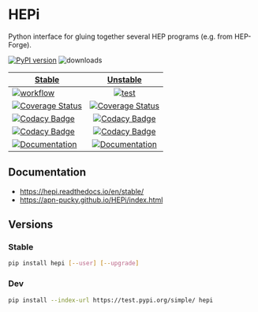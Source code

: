 # HEPi

Python interface for gluing together several HEP programs (e.g. from HEP-Forge).

[![PyPI version][pypi image]][pypi link] ![downloads](https://img.shields.io/pypi/dm/hepi.svg) 

| [Stable][doc stable]        | [Unstable][doc test]           |
| ------------- |:-------------:|
| [![workflow][a s image]][a s link]      | [![test][a t image]][a t link]     |
| [![Coverage Status][c s i]][c s l] | [![Coverage Status][c t i]][c t l] |
| [![Codacy Badge][cc s c i]][cc s c l]      |[![Codacy Badge][cc c i]][cc c l] | 
| [![Codacy Badge][cc s q i]][cc s q l]      |[![Codacy Badge][cc q i]][cc q l] | 
| [![Documentation][rtd s i]][rtd s l] | [![Documentation][rtd t i]][rtd t l]  | 

## Documentation

-   <https://hepi.readthedocs.io/en/stable/>
-   <https://apn-pucky.github.io/HEPi/index.html>

## Versions

### Stable

```sh
pip install hepi [--user] [--upgrade]
```

### Dev

```sh
pip install --index-url https://test.pypi.org/simple/ hepi
```

[doc stable]: https://apn-pucky.github.io/HEPi/index.html
[doc test]: https://apn-pucky.github.io/HEPi/test/index.html

[pypi image]: https://badge.fury.io/py/hepi.svg
[pypi link]: https://pypi.org/project/hepi/

[a s image]: https://github.com/APN-Pucky/HEPi/actions/workflows/stable.yml/badge.svg
[a s link]: https://github.com/APN-Pucky/HEPi/actions/workflows/stable.yml
[a t link]: https://github.com/APN-Pucky/HEPi/actions/workflows/unstable.yml
[a t image]: https://github.com/APN-Pucky/HEPi/actions/workflows/unstable.yml/badge.svg

[cc s q i]: https://app.codacy.com/project/badge/Grade/ef07b792a0f84f2eb1d7ebe07ae9e639?branch=stable
[cc s q l]: https://www.codacy.com/gh/APN-Pucky/HEPi/dashboard?utm_source=github.com&amp;utm_medium=referral&amp;utm_content=APN-Pucky/HEPi&amp;utm_campaign=Badge_Grade?branch=stable
[cc s c i]: https://app.codacy.com/project/badge/Coverage/ef07b792a0f84f2eb1d7ebe07ae9e639?branch=stable
[cc s c l]: https://www.codacy.com/gh/APN-Pucky/HEPi/dashboard?utm_source=github.com&utm_medium=referral&utm_content=APN-Pucky/HEPi&utm_campaign=Badge_Coverage?branch=stable

[cc q i]: https://app.codacy.com/project/badge/Grade/ef07b792a0f84f2eb1d7ebe07ae9e639
[cc q l]: https://www.codacy.com/gh/APN-Pucky/HEPi/dashboard?utm_source=github.com&amp;utm_medium=referral&amp;utm_content=APN-Pucky/HEPi&amp;utm_campaign=Badge_Grade
[cc c i]: https://app.codacy.com/project/badge/Coverage/ef07b792a0f84f2eb1d7ebe07ae9e639
[cc c l]: https://www.codacy.com/gh/APN-Pucky/HEPi/dashboard?utm_source=github.com&utm_medium=referral&utm_content=APN-Pucky/HEPi&utm_campaign=Badge_Coverage

[c s i]: https://coveralls.io/repos/github/APN-Pucky/HEPi/badge.svg?branch=stable
[c s l]: https://coveralls.io/github/APN-Pucky/HEPi?branch=stable
[c t l]: https://coveralls.io/github/APN-Pucky/HEPi?branch=master
[c t i]: https://coveralls.io/repos/github/APN-Pucky/HEPi/badge.svg?branch=master

[rtd s i]: https://readthedocs.org/projects/hepi/badge/?version=stable
[rtd s l]: https://hepi.readthedocs.io/en/stable/?badge=stable
[rtd t i]: https://readthedocs.org/projects/hepi/badge/?version=latest
[rtd t l]: https://hepi.readthedocs.io/en/latest/?badge=latest
